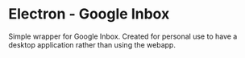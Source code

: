 # Electron - Google Inbox

Simple wrapper for Google Inbox. Created for personal use to have a desktop application rather than using the webapp.